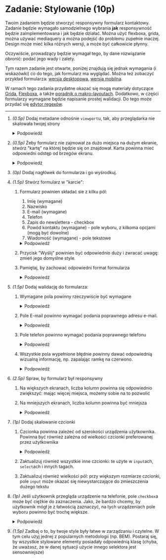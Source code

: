 # Zadanie: Stylowanie (10p)

Twoim zadaniem będzie stworzyć responsywny formularz kontaktowy. Zadanie będzie wymagało samodzielnego wybrania **jak** responsywność będzie zaimplementowana i jak będzie działać. Można użyć flexboxa, grida, można używać mediaquery a można podejść do problemu zupełnie inaczej. Design może mieć kilka różnych wersji, a może być całkowicie płynny.

Oczywiście, prowadzący będzie wymagał tego, by dane rozwiązanie obronić: podać jego wady i zalety.

Tym razem zadanie jest otwarte, poniżej znajdują się jednak wymagania (i wskazówki) co do tego, jak formularz ma wyglądać. Można też zobaczyć przykład formularza: [wersja desktopowa](./img/desktop.png), [wersja mobilna](./img/mobile.png).

W ramach tego zadania przydatne okazać się mogą materiały dotyczące [Grida](https://developer.mozilla.org/en-US/docs/Web/CSS/CSS_Grid_Layout), [Flexboxa](https://developer.mozilla.org/en-US/docs/Web/CSS/CSS_Flexible_Box_Layout/Basic_Concepts_of_Flexbox), a także [poradnik o makro-layoutach](https://web.dev/learn/design/macro-layouts/). Dodatkowo, w części formularzy wymagane będzie napisanie prostej walidacji. Do tego może przydać się [edytor regexów](https://regex101.com/).

---

1. *(0.5p)* Dodaj metadane odnośnie `viewport`u, tak, aby przeglądarka nie skalowała twojej strony

    <details>
      <summary>Podpowiedź</summary>

      > [Dokumentacja](https://developer.mozilla.org/en-US/docs/Web/HTML/Viewport_meta_tag)

    </details>


1. *(0.5p)* Żeby formularz nie zajmował za dużo miejsca na dużym ekranie, stwórz "kartę" na której będzie się on znajdował. Karta powinna mieć odpowiedni odstęp od brzegów ekranu.
    <details>
      <summary>Podpowiedź</summary>

      > Na poprzedniej liście podobną "kartę" robiliśmy z nagłówka: dodanie tła strony i białego "pudełka" z odpowiednim cieniem daje dobre efekty.
      >
      > Istnieje wiele sposobów wyśrodkowania tej "karty". Najpopularniejszym jest użycie `flexboxa`, jednak tym razem z uwagi na responsywność strony może okazać się nieidealny (patrz [stackoverflow](https://stackoverflow.com/a/33455342))

    </details>
1. *(0p)* Dodaj nagłówek do formularza i go wyśrodkuj.
1. *(1.5p)* Stwórz formularz w "karcie":
    1. Formularz powinien składać sie z kilku pól:
        1. Imię (wymagane)
        1. Nazwisko
        1. E-mail (wymagane)
        1. Telefon
        1. Zapis do newslettera - checkbox
        1. Powód kontaktu (wymagane) - pole wyboru, z kilkoma opcjami (mogą być dowolne)
        1. Wiadomość (wymagane) - pole tekstowe

        <details>
          <summary>Podpowiedź</summary>

          > Wszystkie pola poza dwoma ostatnimi są `input`ami. Pole wyboru to oczywiście `select`, a tekstowe: `textarea`. Przeczytaj dokumentację każdego z tych tagów i odpowiednio ich użyj.

        </details>
    1. Przycisk "Wyślij" powinien być odpowiednio duży i zwracać uwagę: zmień jego domyślne style.
    1. Pamiętaj, by zachować odpowiedni format formularza
        <details>
          <summary>Podpowiedź</summary>

          > Chodzi przede wszystkim o użycie `label` z odpowiednimi wartościami, ale również dodanie odpowiedniego typu do tagów `input`. Formularz oczywiście powinien znajdować się w odpowiednijm tagu, a naciśnięcie przycisku "wyślij" powinno wywoływać wysyłanie formularza

      </details>
1. *(1.5p)* Dodaj walidację do formularza:
    1. Wymagane pola powinny rzeczywiście być wymagane
        <details>
          <summary>Podpowiedź</summary>

          > Pewien atrybut tagu `input` (i innych) może się tutaj okazać bardzo pomocny.

        </details>
    1. Pole E-mail powinno wymagać podania poprawnego adresu e-mail.
        <details>
          <summary>Podpowiedź</summary>

          > Problem sprawdzenia, czy dany adres email jest poprawny, jest zaskakująco skomplikowany. Istnieją [skomplikowane wyrażenia regularne](http://www.ex-parrot.com/~pdw/Mail-RFC822-Address.html) rozwiązujące ten problem, jednak przepisywanie ich do HTML'a może okazać się nużące. Na potrzeby tego zadania możemy założyć, że poprawny adres email składa się z pewnego ciągu znaków, znaku "@", pewnego ciągu znaków, kropki i pewnego ciągu znaków. "Pewny ciąg znaków" jest celowo nieprecyzyjny: zdefiniuj go tak, by miało to jakiś sens. Celem zadania nie jest sprawdzić, czy potrafisz napisać skomplikowane wyrażenie regularne.
          >
          > Przydatny może okazać się atrybut `pattern`.

      </details>

    3. Pole telefon powinno wymagać podania poprawnego telefonu
        <details>
          <summary>Podpowiedź</summary>

          > Choć problem sprawdzenia numeru telefonu nie jest aż tak skomplikowany jak problem podania odpowiedniego adresu email, to nadal nie jest to łatwy problem. Telefony mogą mieć różny format i być zapisane w różnym formacie. Ponownie, to zadanie nie ma sprawdzać, czy umiesz pisać wyrażenia regularne. Możemey przyjąć, że wszystkie numery telefonów które nas interesują składają się z 9 cyfr (i tylko cyfr).
          >
          > Oprócz atrybutu `pattern` przydatny może okazać się inny atrybut, pozwalający na określenie długości napisu.

      </details>

    4. Wszystkie pola wypełnione błędnie powinny dawać odpowiednią wizualną informację, np. zapalając ramkę na czerwono.

        <details>
          <summary>Podpowiedź</summary>

          > Bardzo przydatna może okazać się pseudoklasa `:invalid`

        </details>

1. *(2.5p)* Spraw, by formularz był responsywny
    1. Na większych ekranach, liczba kolumn powinna się odpowiednio zwiększyć: mając więcej miejsca, możemy sobie na to pozwolić
    1. Na mniejszych ekranach, liczba kolumn powinna być mniejsza

        <details>
          <summary>Podpowiedź</summary>

          > Tak jak było powiedziane na wykładzie (oraz wyżej), jest wiele sposobów na osiągnięcie responsywności. Można spróbować użyć zaawansowanych funkcji `Grid`a, można też zostać przy `flexbox`ie i metodzie `wrap`. Sprawdź dostępne opcje i wybierz jedną z nich: tą która, według ciebie, najbardziej nadaje się do tego zadania.

        </details>
1. *(1p)* Dodaj skalowanie czcionki
    1. Czcionka powinna zależeć od szerokości urządzenia użytkownika. Powinna być również zależna od wielkości czcionki preferowanej przez użytkownika
        <details>
          <summary>Podpowiedź</summary>

          > Choć responsywna czcionka nie jest czymś standardowym, to w tym zadaniu chcemy przede wszystkim zapoznać się z możliwościami. Najbardziej standardowym sposobem by nadać czcionce wielkość zależną od wielkości urządzenia, jest użycie odpowiedniej jednostki (`vw`, `vh`, `vmin`, `vmax`: która jest tu najlepsza?) i nadanie czcionce głównej (tej z tagu `html`) odpowiedniej wielkości.
          >
          > By czcionka brała pod uwagę preferencje użytkownika, możemy użyć funkcji `calc` i dodać do czcionki jednostkę relatywną, np. `rem`.
          >
          > By czcionka zbyt bardzo się nie rozrosła, możemy użyć funkcji `clamp`.

        </details>
    1. Zaktualizuj również wszystkie inne czcionki: te użyte w `input`ach, `select`ach i innych tagach.
    1. Zaktualizuj również wielkości pól: przy większym rozmiarze czcionki, pole `input` może okazać się niewystarczające do zmieszczenia dużego tekstu
1. *(1p)* Jeśli użytkownik przegląda urządzenie na telefonie, pole `checkbox`a może być ciężkie do zaznaczenia. Jako, że bardzo chcemy, by użytkownik mógł je z łatwością zaznaczyć, na tych urządzeniach pole wyboru powinno być trochę większe.
    <details>
      <summary>Podpowiedź</summary>

      > [To może sie przydać](https://developer.mozilla.org/en-US/docs/Web/CSS/@media/pointer)

    </details>
1. *(1.5p)* Zadbaj o to, by twoje style były łatwe w zarządzaniu i czytelne. W tym celu użyj jednej z popularnych metodologii (np. BEM). Postaraj się, by wszystkie stylowane elementy posiadały odpowiednią klasę (chyba, że uważasz, że w danej sytuacji użycie innego selektora jest sensowniejsze)

